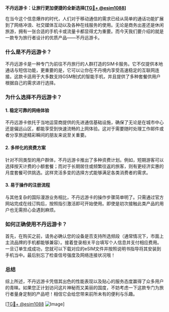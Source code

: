 **不丹远游卡：让旅行更加便捷的全新选择[[TG💪+ @esim1088](https://t.me/s/esim1088)]**

在当今这个信息爆炸的时代，人们对于移动通信的需求已经从简单的通话功能扩展到了网络冲浪、社交媒体互动以及各种在线服务的使用。无论是商务出差还是休闲旅游，拥有一张合适的手机卡或流量卡都显得尤为重要。而今天我们要介绍的就是一款专为旅行者设计的优质产品——不丹远游卡。

### 什么是不丹远游卡？

不丹远游卡是一种专门为前往不丹旅行的人群打造的SIM卡服务。它不仅提供本地通话与短信功能，更重要的是，它可以让你在不丹境内享受高速稳定的互联网连接。这款卡适用于大多数支持GSM制式的智能手机，并且提供了多种套餐供用户根据自己的需求进行选择。

### 为什么选择不丹远游卡？

#### 1. 稳定可靠的网络体验

不丹远游卡依托于当地运营商提供的先进通信基础设施，确保了无论是在城市中心还是偏远山区，都能享受到快速流畅的上网体验。这对于需要随时处理工作邮件或者分享旅途精彩瞬间的朋友来说至关重要。

#### 2. 多样化的资费方案

针对不同类型的用户群体，不丹远游卡推出了多种资费计划。例如，短期游客可以选择按天计费的小额套餐；而对于长期居住或频繁往返的旅客，则有更经济实惠的月度套餐可供挑选。这样灵活多变的选择方式能够满足各类消费者的需求。

#### 3. 易于操作的注册流程

与其他复杂的国际漫游业务相比，不丹远游卡的操作步骤简单明了。只需通过官方网站完成在线订购后，按照指引激活即可开始使用。即使是初次接触此类产品的用户也无需担心会遇到麻烦。

### 如何正确使用不丹远游卡？

首先，在购买之前，请务必确认您的设备是否支持所选频段（通常情况下，市面上主流品牌的手机都能够兼容）。接着登录相关平台填写个人信息并支付相应费用。一旦订单生成成功，您就可以下载对应的eSIM文件并按照说明书指导将其安装到手机当中。最后别忘了检查信号强度及网络连接状况哦！

### 总结

综上所述，不丹远游卡凭借其出色的性能表现以及贴心的服务态度赢得了众多用户的青睐。如果您正计划访问这片神秘而又美丽的国度，不妨考虑一下这款专门为旅行者量身定制的产品吧！相信它会给您带来前所未有的便利与乐趣。

[[TG💪+ @esim1088](https://t.me/s/esim1088) ![Image](https://i.postimg.cc/4NQfJmqS/Snipaste-2025-05-13-00-14-12.png)]